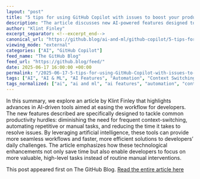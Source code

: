 ```yaml
---
layout: "post"
title: "5 tips for using GitHub Copilot with issues to boost your productivity"
description: "The article discusses new AI-powered features designed to reduce context-switching, automate tasks, and speed up problem resolution for developers."
author: "Klint Finley"
excerpt_separator: <!--excerpt_end-->
canonical_url: "https://github.blog/ai-and-ml/github-copilot/5-tips-for-using-github-copilot-with-issues-to-boost-your-productivity/"
viewing_mode: "external"
categories: ["AI", "GitHub Copilot"]
feed_name: "The GitHub Blog"
feed_url: "https://github.blog/feed/"
date: 2025-06-17 16:00:00 +00:00
permalink: "/2025-06-17-5-tips-for-using-GitHub-Copilot-with-issues-to-boost-your-productivity.html"
tags: ["AI", "AI & ML", "AI Features", "Automation", "Context Switching", "Developer Productivity", "Generative AI", "GitHub Copilot", "GitHub Issues", "News", "Resolution Time"]
tags_normalized: ["ai", "ai and ml", "ai features", "automation", "context switching", "developer productivity", "generative ai", "github copilot", "github issues", "news", "resolution time"]
---
```


In this summary, we explore an article by Klint Finley that highlights advances in AI-driven tools aimed at easing the workflow for developers. <!--excerpt_end--> The new features described are specifically designed to tackle common productivity hurdles: diminishing the need for frequent context-switching, automating repetitive or manual tasks, and reducing the time it takes to resolve issues. By leveraging artificial intelligence, these tools can provide more seamless workflows and faster, more efficient solutions to developers’ daily challenges. The article emphasizes how these technological enhancements not only save time but also enable developers to focus on more valuable, high-level tasks instead of routine manual interventions.

This post appeared first on The GitHub Blog. [Read the entire article here](https://github.blog/ai-and-ml/github-copilot/5-tips-for-using-github-copilot-with-issues-to-boost-your-productivity/)

